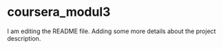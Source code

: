 # coursera_modul3
I am editing the README file. Adding some more details about the project description.
